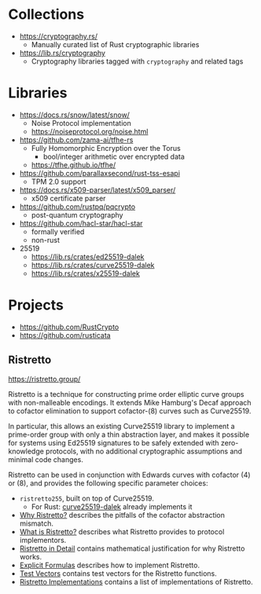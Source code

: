 Collections
============

* https://cryptography.rs/
  * Manually curated list of Rust cryptographic libraries
* https://lib.rs/cryptography
  * Cryptography libraries tagged with `cryptography` and related tags


Libraries
=========
* https://docs.rs/snow/latest/snow/
  * Noise Protocol implementation
  * https://noiseprotocol.org/noise.html
* https://github.com/zama-ai/tfhe-rs
  * Fully Homomorphic Encryption over the Torus
    * bool/integer arithmetic over encrypted data
  * https://tfhe.github.io/tfhe/
* https://github.com/parallaxsecond/rust-tss-esapi
  * TPM 2.0 support
* https://docs.rs/x509-parser/latest/x509_parser/
  * x509 certificate parser
* https://github.com/rustpq/pqcrypto
  * post-quantum cryptography
* https://github.com/hacl-star/hacl-star
  * formally verified
  * non-rust
* 25519
  * https://lib.rs/crates/ed25519-dalek
  * https://lib.rs/crates/curve25519-dalek
  * https://lib.rs/crates/x25519-dalek

Projects
========
* https://github.com/RustCrypto
* https://github.com/rusticata

Ristretto
---------
https://ristretto.group/

Ristretto is a technique for constructing prime order elliptic curve groups with non-malleable encodings. It extends Mike Hamburg's Decaf approach to cofactor elimination to support cofactor-\(8\) curves such as Curve25519.

In particular, this allows an existing Curve25519 library to implement a prime-order group with only a thin abstraction layer, and makes it possible for systems using Ed25519 signatures to be safely extended with zero-knowledge protocols, with no additional cryptographic assumptions and minimal code changes.

Ristretto can be used in conjunction with Edwards curves with cofactor \(4\) or \(8\), and provides the following specific parameter choices:

* `ristretto255`, built on top of Curve25519.
  * For Rust: [curve25519-dalek](https://doc.dalek.rs/curve25519_dalek/) already implements it
* [Why Ristretto?](https://ristretto.group/why_ristretto.html) describes the pitfalls of the cofactor abstraction mismatch.
* [What is Ristretto?](https://ristretto.group/what_is_ristretto.html) describes what Ristretto provides to protocol implementors.
* [Ristretto in Detail](https://ristretto.group/details/index.html) contains mathematical justification for why Ristretto works.
* [Explicit Formulas](https://ristretto.group/formulas/index.html) describes how to implement Ristretto.
* [Test Vectors](https://ristretto.group/test_vectors/ristretto255.html) contains test vectors for the Ristretto functions.
* [Ristretto Implementations](https://ristretto.group/implementations.html) contains a list of implementations of Ristretto.
